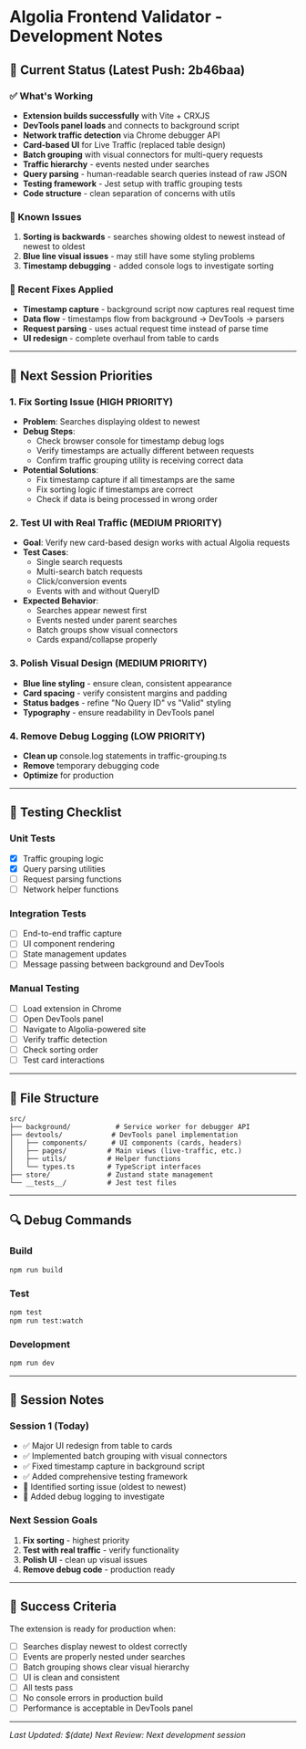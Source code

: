 # Algolia Frontend Validator - Development Notes

## 🎯 Current Status (Latest Push: 2b46baa)

### ✅ What's Working
- **Extension builds successfully** with Vite + CRXJS
- **DevTools panel loads** and connects to background script
- **Network traffic detection** via Chrome debugger API
- **Card-based UI** for Live Traffic (replaced table design)
- **Batch grouping** with visual connectors for multi-query requests
- **Traffic hierarchy** - events nested under searches
- **Query parsing** - human-readable search queries instead of raw JSON
- **Testing framework** - Jest setup with traffic grouping tests
- **Code structure** - clean separation of concerns with utils

### 🚨 Known Issues
1. **Sorting is backwards** - searches showing oldest to newest instead of newest to oldest
2. **Blue line visual issues** - may still have some styling problems
3. **Timestamp debugging** - added console logs to investigate sorting

### 🔧 Recent Fixes Applied
- **Timestamp capture** - background script now captures real request time
- **Data flow** - timestamps flow from background → DevTools → parsers
- **Request parsing** - uses actual request time instead of parse time
- **UI redesign** - complete overhaul from table to cards

---

## 🚀 Next Session Priorities

### 1. **Fix Sorting Issue (HIGH PRIORITY)**
- **Problem**: Searches displaying oldest to newest
- **Debug Steps**:
  - Check browser console for timestamp debug logs
  - Verify timestamps are actually different between requests
  - Confirm traffic grouping utility is receiving correct data
- **Potential Solutions**:
  - Fix timestamp capture if all timestamps are the same
  - Fix sorting logic if timestamps are correct
  - Check if data is being processed in wrong order

### 2. **Test UI with Real Traffic (MEDIUM PRIORITY)**
- **Goal**: Verify new card-based design works with actual Algolia requests
- **Test Cases**:
  - Single search requests
  - Multi-search batch requests
  - Click/conversion events
  - Events with and without QueryID
- **Expected Behavior**:
  - Searches appear newest first
  - Events nested under parent searches
  - Batch groups show visual connectors
  - Cards expand/collapse properly

### 3. **Polish Visual Design (MEDIUM PRIORITY)**
- **Blue line styling** - ensure clean, consistent appearance
- **Card spacing** - verify consistent margins and padding
- **Status badges** - refine "No Query ID" vs "Valid" styling
- **Typography** - ensure readability in DevTools panel

### 4. **Remove Debug Logging (LOW PRIORITY)**
- **Clean up** console.log statements in traffic-grouping.ts
- **Remove** temporary debugging code
- **Optimize** for production

---

## 🧪 Testing Checklist

### Unit Tests
- [x] Traffic grouping logic
- [x] Query parsing utilities
- [ ] Request parsing functions
- [ ] Network helper functions

### Integration Tests
- [ ] End-to-end traffic capture
- [ ] UI component rendering
- [ ] State management updates
- [ ] Message passing between background and DevTools

### Manual Testing
- [ ] Load extension in Chrome
- [ ] Open DevTools panel
- [ ] Navigate to Algolia-powered site
- [ ] Verify traffic detection
- [ ] Check sorting order
- [ ] Test card interactions

---

## 📁 File Structure

```
src/
├── background/           # Service worker for debugger API
├── devtools/            # DevTools panel implementation
│   ├── components/      # UI components (cards, headers)
│   ├── pages/          # Main views (live-traffic, etc.)
│   ├── utils/          # Helper functions
│   └── types.ts        # TypeScript interfaces
├── store/              # Zustand state management
└── __tests__/          # Jest test files
```

---

## 🔍 Debug Commands

### Build
```bash
npm run build
```

### Test
```bash
npm test
npm run test:watch
```

### Development
```bash
npm run dev
```

---

## 📝 Session Notes

### Session 1 (Today)
- ✅ Major UI redesign from table to cards
- ✅ Implemented batch grouping with visual connectors
- ✅ Fixed timestamp capture in background script
- ✅ Added comprehensive testing framework
- 🚨 Identified sorting issue (oldest to newest)
- 🔧 Added debug logging to investigate

### Next Session Goals
1. **Fix sorting** - highest priority
2. **Test with real traffic** - verify functionality
3. **Polish UI** - clean up visual issues
4. **Remove debug code** - production ready

---

## 🎯 Success Criteria

The extension is ready for production when:
- [ ] Searches display newest to oldest correctly
- [ ] Events are properly nested under searches
- [ ] Batch grouping shows clear visual hierarchy
- [ ] UI is clean and consistent
- [ ] All tests pass
- [ ] No console errors in production build
- [ ] Performance is acceptable in DevTools panel

---

*Last Updated: $(date)*
*Next Review: Next development session*
